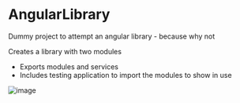 # AngularLibrary
Dummy project to attempt an angular library - because why not

Creates a library with two modules
* Exports modules and services
* Includes testing application to import the modules to show in use

![image](https://user-images.githubusercontent.com/9347697/160697121-ea60fac1-801d-4c73-8336-907fdebc9875.png)
